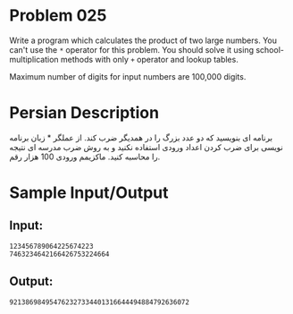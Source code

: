 # Problem 025
Write a program which calculates the product of two large numbers.
You can't use the `*` operator for this problem. 
You should solve it using school-multiplication methods with only
`+` operator and lookup tables.

Maximum number of digits for input numbers are 100,000 digits.

# Persian Description
برنامه ای بنویسید که دو عدد بزرگ را در همدیگر ضرب کند. از عملگر * زبان برنامه نویسی برای ضرب کردن اعداد ورودی استفاده نکنید و به روش ضرب مدرسه ای نتیجه را محاسبه کنید. ماکزیمم ورودی 100 هزار رقم.

# Sample Input/Output

## Input:
```
123456789064225674223
7463234642166426753224664
```

## Output: 
```
921386984954762327334401316644494884792636072
```
